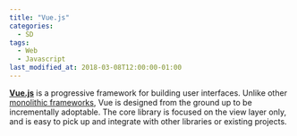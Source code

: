 ```yaml
---
title: "Vue.js"
categories:
  - SD
tags:
  - Web
  - Javascript
last_modified_at: 2018-03-08T12:00:00-01:00
---
```


**[Vue.js](https://vuejs.org/)** is a progressive framework for building user interfaces. Unlike other [monolithic frameworks](https://en.wikipedia.org/wiki/Monolithic_application), Vue is designed from the ground up to be incrementally adoptable. The core library is focused on the view layer only, and is easy to pick up and integrate with other libraries or existing projects.

